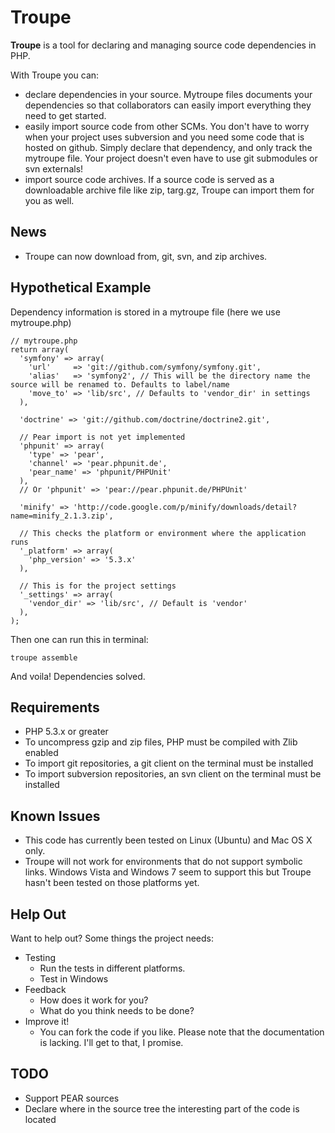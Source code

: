 Troupe
======

**Troupe** is a tool for declaring and managing source code dependencies in PHP. 

With Troupe you can:

- declare dependencies in your source. Mytroupe files documents your dependencies so that collaborators can easily import everything they need to get started.
- easily import source code from other SCMs. You don't have to worry when your project uses subversion and you need some code that is hosted on github. Simply declare that dependency, and only track the mytroupe file. Your project doesn't even have to use git submodules or svn externals!
- import source code archives. If a source code is served as a downloadable archive file like zip, targ.gz, Troupe can import them for you as well.

News
----

- Troupe can now download from, git, svn, and zip archives.

Hypothetical Example
--------------------

Dependency information is stored in a mytroupe file (here we use mytroupe.php)

    // mytroupe.php
    return array(
      'symfony' => array(
        'url'     => 'git://github.com/symfony/symfony.git',
        'alias'   => 'symfony2', // This will be the directory name the source will be renamed to. Defaults to label/name
        'move_to' => 'lib/src', // Defaults to 'vendor_dir' in settings
      ),
      
      'doctrine' => 'git://github.com/doctrine/doctrine2.git',
      
      // Pear import is not yet implemented
      'phpunit' => array(
        'type' => 'pear',
        'channel' => 'pear.phpunit.de',
        'pear_name' => 'phpunit/PHPUnit'
      ),
      // Or 'phpunit' => 'pear://pear.phpunit.de/PHPUnit'
      
      'minify' => 'http://code.google.com/p/minify/downloads/detail?name=minify_2.1.3.zip',
      
      // This checks the platform or environment where the application runs
      '_platform' => array(
        'php_version' => '5.3.x'
      ),
      
      // This is for the project settings
      '_settings' => array(
        'vendor_dir' => 'lib/src', // Default is 'vendor'
      ),
    );

Then one can run this in terminal:

    troupe assemble

And voila! Dependencies solved.

Requirements
------------

- PHP 5.3.x or greater
- To uncompress gzip and zip files, PHP must be compiled with Zlib enabled
- To import git repositories, a git client on the terminal must be installed
- To import subversion repositories, an svn client on the terminal must be installed

Known Issues
------------

- This code has currently been tested on Linux (Ubuntu) and Mac OS X only.
- Troupe will not work for environments that do not support symbolic links. Windows Vista and Windows 7 seem to support this but Troupe hasn't been tested on those platforms yet.

Help Out
--------

Want to help out? Some things the project needs:

- Testing
  - Run the tests in different platforms.
  - Test in Windows
- Feedback
  - How does it work for you?
  - What do you think needs to be done?
- Improve it!
  - You can fork the code if you like. Please note that the documentation is lacking. I'll get to that, I promise.


TODO
-----

- Support PEAR sources
- Declare where in the source tree the interesting part of the code is located

